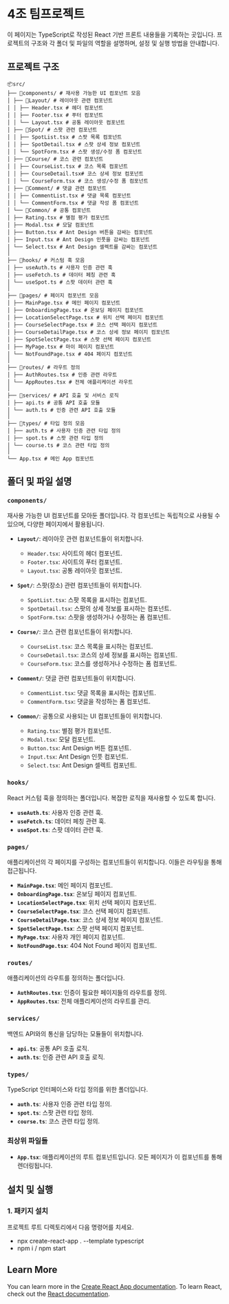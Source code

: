 # 4조 팀프로젝트

이 페이지는 TypeScript로 작성된 React 기반 프론트 내용들을 기록하는 곳입니다. 프로젝트의 구조와 각 폴더 및 파일의 역할을 설명하며, 설정 및 실행 방법을 안내합니다.

## 프로젝트 구조

```
📦src/
├── 📂components/ # 재사용 가능한 UI 컴포넌트 모음
│ ├── 📂Layout/ # 레이아웃 관련 컴포넌트
│ │ ├── Header.tsx # 헤더 컴포넌트
│ │ ├── Footer.tsx # 푸터 컴포넌트
│ │ └── Layout.tsx # 공통 레이아웃 컴포넌트
│ ├── 📂Spot/ # 스팟 관련 컴포넌트
│ │ ├── SpotList.tsx # 스팟 목록 컴포넌트
│ │ ├── SpotDetail.tsx # 스팟 상세 정보 컴포넌트
│ │ └── SpotForm.tsx # 스팟 생성/수정 폼 컴포넌트
│ ├── 📂Course/ # 코스 관련 컴포넌트
│ │ ├── CourseList.tsx # 코스 목록 컴포넌트
│ │ ├── CourseDetail.tsx# 코스 상세 정보 컴포넌트
│ │ └── CourseForm.tsx # 코스 생성/수정 폼 컴포넌트
│ ├── 📂Comment/ # 댓글 관련 컴포넌트
│ │ ├── CommentList.tsx # 댓글 목록 컴포넌트
│ │ └── CommentForm.tsx # 댓글 작성 폼 컴포넌트
│ └── 📂Common/ # 공통 컴포넌트
│ ├── Rating.tsx # 별점 평가 컴포넌트
│ ├── Modal.tsx # 모달 컴포넌트
│ ├── Button.tsx # Ant Design 버튼을 감싸는 컴포넌트
│ ├── Input.tsx # Ant Design 인풋을 감싸는 컴포넌트
│ └── Select.tsx # Ant Design 셀렉트를 감싸는 컴포넌트
│
├── 📂hooks/ # 커스텀 훅 모음
│ ├── useAuth.ts # 사용자 인증 관련 훅
│ ├── useFetch.ts # 데이터 페칭 관련 훅
│ └── useSpot.ts # 스팟 데이터 관련 훅
│
├── 📂pages/ # 페이지 컴포넌트 모음
│ ├── MainPage.tsx # 메인 페이지 컴포넌트
│ ├── OnboardingPage.tsx # 온보딩 페이지 컴포넌트
│ ├── LocationSelectPage.tsx # 위치 선택 페이지 컴포넌트
│ ├── CourseSelectPage.tsx # 코스 선택 페이지 컴포넌트
│ ├── CourseDetailPage.tsx # 코스 상세 정보 페이지 컴포넌트
│ ├── SpotSelectPage.tsx # 스팟 선택 페이지 컴포넌트
│ ├── MyPage.tsx # 마이 페이지 컴포넌트
│ └── NotFoundPage.tsx # 404 페이지 컴포넌트
│
├── 📂routes/ # 라우트 정의
│ ├── AuthRoutes.tsx # 인증 관련 라우트
│ └── AppRoutes.tsx # 전체 애플리케이션 라우트
│
├── 📂services/ # API 호출 및 서비스 로직
│ ├── api.ts # 공통 API 호출 모듈
│ └── auth.ts # 인증 관련 API 호출 모듈
│
├── 📂types/ # 타입 정의 모음
│ ├── auth.ts # 사용자 인증 관련 타입 정의
│ ├── spot.ts # 스팟 관련 타입 정의
│ └── course.ts # 코스 관련 타입 정의
│
└── App.tsx # 메인 App 컴포넌트
```

## 폴더 및 파일 설명

### `components/`
재사용 가능한 UI 컴포넌트를 모아둔 폴더입니다. 각 컴포넌트는 독립적으로 사용될 수 있으며, 다양한 페이지에서 활용됩니다.

- **`Layout/`**: 레이아웃 관련 컴포넌트들이 위치합니다.
  - `Header.tsx`: 사이트의 헤더 컴포넌트.
  - `Footer.tsx`: 사이트의 푸터 컴포넌트.
  - `Layout.tsx`: 공통 레이아웃 컴포넌트.

- **`Spot/`**: 스팟(장소) 관련 컴포넌트들이 위치합니다.
  - `SpotList.tsx`: 스팟 목록을 표시하는 컴포넌트.
  - `SpotDetail.tsx`: 스팟의 상세 정보를 표시하는 컴포넌트.
  - `SpotForm.tsx`: 스팟을 생성하거나 수정하는 폼 컴포넌트.

- **`Course/`**: 코스 관련 컴포넌트들이 위치합니다.
  - `CourseList.tsx`: 코스 목록을 표시하는 컴포넌트.
  - `CourseDetail.tsx`: 코스의 상세 정보를 표시하는 컴포넌트.
  - `CourseForm.tsx`: 코스를 생성하거나 수정하는 폼 컴포넌트.

- **`Comment/`**: 댓글 관련 컴포넌트들이 위치합니다.
  - `CommentList.tsx`: 댓글 목록을 표시하는 컴포넌트.
  - `CommentForm.tsx`: 댓글을 작성하는 폼 컴포넌트.

- **`Common/`**: 공통으로 사용되는 UI 컴포넌트들이 위치합니다.
  - `Rating.tsx`: 별점 평가 컴포넌트.
  - `Modal.tsx`: 모달 컴포넌트.
  - `Button.tsx`: Ant Design 버튼 컴포넌트.
  - `Input.tsx`: Ant Design 인풋 컴포넌트.
  - `Select.tsx`: Ant Design 셀렉트 컴포넌트.

### `hooks/`
React 커스텀 훅을 정의하는 폴더입니다. 복잡한 로직을 재사용할 수 있도록 합니다.

- **`useAuth.ts`**: 사용자 인증 관련 훅.
- **`useFetch.ts`**: 데이터 페칭 관련 훅.
- **`useSpot.ts`**: 스팟 데이터 관련 훅.

### `pages/`
애플리케이션의 각 페이지를 구성하는 컴포넌트들이 위치합니다. 이들은 라우팅을 통해 접근됩니다.

- **`MainPage.tsx`**: 메인 페이지 컴포넌트.
- **`OnboardingPage.tsx`**: 온보딩 페이지 컴포넌트.
- **`LocationSelectPage.tsx`**: 위치 선택 페이지 컴포넌트.
- **`CourseSelectPage.tsx`**: 코스 선택 페이지 컴포넌트.
- **`CourseDetailPage.tsx`**: 코스 상세 정보 페이지 컴포넌트.
- **`SpotSelectPage.tsx`**: 스팟 선택 페이지 컴포넌트.
- **`MyPage.tsx`**: 사용자 개인 페이지 컴포넌트.
- **`NotFoundPage.tsx`**: 404 Not Found 페이지 컴포넌트.

### `routes/`
애플리케이션의 라우트를 정의하는 폴더입니다.

- **`AuthRoutes.tsx`**: 인증이 필요한 페이지들의 라우트를 정의.
- **`AppRoutes.tsx`**: 전체 애플리케이션의 라우트를 관리.

### `services/`
백엔드 API와의 통신을 담당하는 모듈들이 위치합니다.

- **`api.ts`**: 공통 API 호출 로직.
- **`auth.ts`**: 인증 관련 API 호출 로직.

### `types/`
TypeScript 인터페이스와 타입 정의를 위한 폴더입니다.

- **`auth.ts`**: 사용자 인증 관련 타입 정의.
- **`spot.ts`**: 스팟 관련 타입 정의.
- **`course.ts`**: 코스 관련 타입 정의.

### 최상위 파일들
- **`App.tsx`**: 애플리케이션의 루트 컴포넌트입니다. 모든 페이지가 이 컴포넌트를 통해 렌더링됩니다.

## 설치 및 실행

### 1. 패키지 설치
프로젝트 루트 디렉토리에서 다음 명령어를 치세요.
- npx create-react-app . --template typescript
- npm i / npm start

## Learn More

You can learn more in the [Create React App documentation](https://facebook.github.io/create-react-app/docs/getting-started).
To learn React, check out the [React documentation](https://reactjs.org/).
